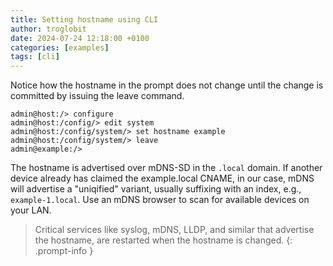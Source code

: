 ```yaml
---
title: Setting hostname using CLI
author: troglobit
date: 2024-07-24 12:18:00 +0100
categories: [examples]
tags: [cli]
---
```


Notice how the hostname in the prompt does not change until the change
is committed by issuing the leave command.

```
admin@host:/> configure
admin@host:/config/> edit system
admin@host:/config/system/> set hostname example
admin@host:/config/system/> leave
admin@example:/> 
```

The hostname is advertised over mDNS-SD in the `.local` domain.  If
another device already has claimed the example.local CNAME, in our case,
mDNS will advertise a "uniqified" variant, usually suffixing with an
index, e.g., `example-1.local`.  Use an mDNS browser to scan for
available devices on your LAN.

> Critical services like syslog, mDNS, LLDP, and similar that advertise
> the hostname, are restarted when the hostname is changed.
{: .prompt-info }
